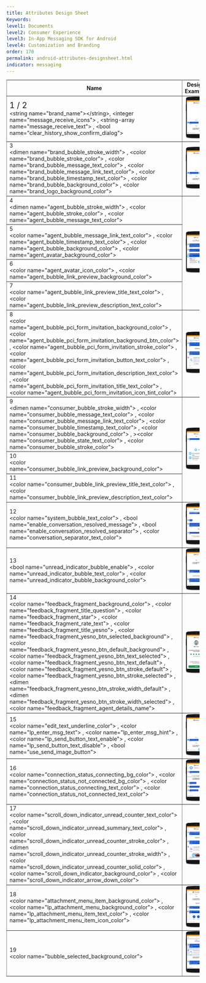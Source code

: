 ```yaml
---
title: Attributes Design Sheet
Keywords:
level1: Documents
level2: Consumer Experience
level3: In-App Messaging SDK for Android
level4: Customization and Branding
order: 170
permalink: android-attributes-designsheet.html
indicator: messaging
---
```



<div class="designsheet">
<table rules="all">
  <thead>
  <col width="60%">
  <tr>
    <th>Name</th>
    <th>Design Example</th>
  </tr>
  </thead>
  <tbody>
  <tr>
    <td><div class="designsheetnumber" style="font-size: 1.5em">1 / 2</div>&lt;string name=&quot;brand_name&quot;&gt;&lt;/string&gt;, &lt;integer name=&quot;message_receive_icons&quot;&gt; , &lt;string-array name=&quot;message_receive_text&quot;&gt; , &lt;bool name=&quot;clear_history_show_confirm_dialog&quot;&gt;</td>
    <td><img src="img/Brand (1,2).png"/></td>
  </tr>
  <tr>
  <td><div class="designsheetnumber">3</div> &lt;dimen name=&quot;brand_bubble_stroke_width&quot;&gt; , &lt;color name=&quot;brand_bubble_stroke_color&quot;&gt; , &lt;color name=&quot;brand_bubble_message_text_color&quot;&gt; , &lt;color name=&quot;brand_bubble_message_link_text_color&quot;&gt; , &lt;color name=&quot;brand_bubble_timestamp_text_color&quot;&gt; ,  &lt;color name=&quot;brand_bubble_background_color&quot;&gt; , &lt;color name=&quot;brand_logo_background_color&quot;&gt; </td>
  <td><img src="img/Brand messaging bubbles first message (3).png"/></td>
  </tr>
  <tr>
    <td><div class="designsheetnumber">4</div> &lt;dimen name=&quot;agent_bubble_stroke_width&quot;&gt; ,  &lt;color name=&quot;agent_bubble_stroke_color&quot;&gt; , &lt;color name=&quot;agent_bubble_message_text_color&quot;&gt;</td>
    <td rowspan="4"><img src="img/Agent message bubbles 1 (4,5,6,7).png"/></td>
  </tr>
  <tr>
  <td> <div class="designsheetnumber">5</div> &lt;color name=&quot;agent_bubble_message_link_text_color&quot;&gt; , &lt;color name=&quot;agent_bubble_timestamp_text_color&quot;&gt; , &lt;color name=&quot;agent_bubble_background_color&quot;&gt; , &lt;color name=&quot;agent_avatar_background_color&quot;&gt;</td>
  </tr>
  <tr>
    <td><div class="designsheetnumber">6</div> &lt;color name=&quot;agent_avatar_icon_color&quot;&gt; , &lt;color name=&quot;agent_bubble_link_preview_background_color&quot;&gt;</td>
  </tr>
  <tr>
    <td><div class="designsheetnumber">7</div> &lt;color name=&quot;agent_bubble_link_preview_title_text_color&quot;&gt; , &lt;color name=&quot;agent_bubble_link_preview_description_text_color&quot;&gt;</td>

  </tr>
  <tr>
    <td> <div class="designsheetnumber">8</div> &lt;color name=&quot;agent_bubble_pci_form_invitation_background_color&quot;&gt; , &lt;color name=&quot;agent_bubble_pci_form_invitation_background_btn_color&quot;&gt; , &lt;color name=&quot;agent_bubble_pci_form_invitation_stroke_color&quot;&gt; , &lt;color name=&quot;agent_bubble_pci_form_invitation_button_text_color&quot;&gt; , &lt;color name=&quot;agent_bubble_pci_form_invitation_description_text_color&quot;&gt; , &lt;color name=&quot;agent_bubble_pci_form_invitation_title_text_color&quot;&gt; , &lt;color name=&quot;agent_bubble_pci_form_invitation_icon_tint_color&quot;&gt;</td>
    <td><img src="img/Agent message bubbles 2 (8).png"/></td>
  </tr>
  <tr>
    <td> <div class="designsheetnumber">9</div> &lt;dimen name=&quot;consumer_bubble_stroke_width&quot;&gt; , &lt;color name=&quot;consumer_bubble_message_text_color&quot;&gt; ,  &lt;color name=&quot;consumer_bubble_message_link_text_color&quot;&gt; , &lt;color name=&quot;consumer_bubble_timestamp_text_color&quot;&gt; , &lt;color name=&quot;consumer_bubble_background_color&quot;&gt; , >&lt;color name=&quot;consumer_bubble_state_text_color&quot;&gt; , &lt;color name=&quot;consumer_bubble_stroke_color&quot;&gt; </td>
    <td rowspan="3"><img src="img/Consumer message bubbles (9,10,11).png"/></td>
  </tr>
  <tr>
    <td><div class="designsheetnumber">10</div> &lt;color name=&quot;consumer_bubble_link_preview_background_color&quot;&gt;</td>
  </tr>
  <tr>
    <td><div class="designsheetnumber">11</div> &lt;color name=&quot;consumer_bubble_link_preview_title_text_color&quot;&gt; , &lt;color name=&quot;consumer_bubble_link_preview_description_text_color&quot;&gt; </td>
  </tr>
  <tr>
    <td><div class="designsheetnumber">12</div> &lt;color name=&quot;system_bubble_text_color&quot;&gt; , &lt;bool name=&quot;enable_conversation_resolved_message&quot;&gt; , &lt;bool name=&quot;enable_conversation_resolved_separator&quot;&gt; , &lt;color name=&quot;conversation_separator_text_color&quot;&gt;</td>
    <td><img src="img/System messages (12).png"/></td>
  </tr>
  <tr>
     <td><div class="designsheetnumber">13</div> &lt;bool name=&quot;unread_indicator_bubble_enable&quot;&gt; , &lt;color name=&quot;unread_indicator_bubble_text_color&quot;&gt; , &lt;color name=&quot;unread_indicator_bubble_background_color&quot;&gt;</td>
     <td><img src="img/Unread messages indicator bubbles (13).png"/></td>
  </tr>
  <tr>
     <td><div class="designsheetnumber">14</div> &lt;color name=&quot;feedback_fragment_background_color&quot;&gt; , &lt;color name=&quot;feedback_fragment_title_question&quot;&gt; , &lt;color name=&quot;feedback_fragment_star&quot;&gt; , &lt;color name=&quot;feedback_fragment_rate_text&quot;&gt; , &lt;color name=&quot;feedback_fragment_title_yesno&quot;&gt; , &lt;color name=&quot;feedback_fragment_yesno_btn_selected_background&quot;&gt; , &lt;color name=&quot;feedback_fragment_yesno_btn_default_background&quot;&gt; ,  &lt;color name=&quot;feedback_fragment_yesno_btn_text_selected&quot;&gt; , &lt;color name=&quot;feedback_fragment_yesno_btn_text_default&quot;&gt; , &lt;color name=&quot;feedback_fragment_yesno_btn_stroke_default&quot;&gt; , &lt;color name=&quot;feedback_fragment_yesno_btn_stroke_selected&quot;&gt; , &lt;dimen name=&quot;feedback_fragment_yesno_btn_stroke_width_default&quot;&gt; , &lt;dimen name=&quot;feedback_fragment_yesno_btn_stroke_width_selected&quot;&gt; , &lt;color name=&quot;feedback_fragment_agent_details_name&quot;&gt;</td>
     <td><img src="img/Survey screen (14).png"/></td>    
  </tr>
  <tr>
    <td> <div class="designsheetnumber">15</div> &lt;color name=&quot;edit_text_underline_color&quot;&gt; , &lt;color name=&quot;lp_enter_msg_text&quot;&gt; , &lt;color name=&quot;lp_enter_msg_hint&quot;&gt; , &lt;color name=&quot;lp_send_button_text_enable&quot;&gt; , &lt;color name=&quot;lp_send_button_text_disable&quot;&gt; , &lt;bool name=&quot;use_send_image_button&quot;&gt; </td>
    <td><img src="img/Message edit text (15).png"/></td>
  </tr>
  <tr>
  <td><div class="designsheetnumber">16</div> &lt;color name=&quot;connection_status_connecting_bg_color&quot;&gt; , &lt;color name=&quot;connection_status_not_connected_bg_color&quot;&gt; , &lt;color name=&quot;connection_status_connecting_text_color&quot;&gt; , &lt;color name=&quot;connection_status_not_connected_text_color&quot;&gt;</td>
  <td><img src="img/Connection status bar (16).png"/></td>
  </tr>
  <tr>
    <td> <div class="designsheetnumber">17</div> &lt;color name=&quot;scroll_down_indicator_unread_counter_text_color&quot;&gt; , &lt;color name=&quot;scroll_down_indicator_unread_summary_text_color&quot;&gt; , &lt;color name=&quot;scroll_down_indicator_unread_counter_stroke_color&quot;&gt; , &lt;dimen name=&quot;scroll_down_indicator_unread_counter_stroke_width&quot;&gt; , &lt;color name=&quot;scroll_down_indicator_unread_counter_solid_color&quot;&gt; , &lt;color name=&quot;scroll_down_indicator_background_color&quot;&gt; , &lt;color name=&quot;scroll_down_indicator_arrow_down_color&quot;&gt;</td>
    <td><img src="img/in page navigation - scroll down indicator (17).png"></td>
  </tr>
  <tr>
    <td> <div class="designsheetnumber">18</div> &lt;color name=&quot;attachment_menu_item_background_color&quot;&gt; , &lt;color name=&quot;lp_attachment_menu_background_color&quot;&gt; , &lt;color name=&quot;lp_attachment_menu_item_text_color&quot;&gt; , &lt;color name=&quot;lp_attachment_menu_item_icon_color&quot;&gt;</td>
    <td><img src="img/Photo sharing (18).png"/></td>
  </tr>
  <tr>
    <td> <div class="designsheetnumber">19</div> &lt;color name=&quot;bubble_selected_background_color&quot;&gt;</td>
    <td><img src="img/Miscellaneous (19).png"/></td>
  </tr>
</tbody>
</table>
</div>
